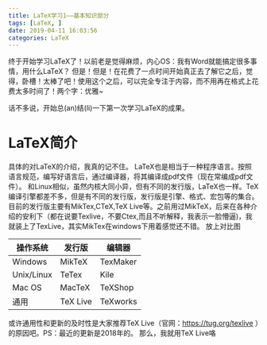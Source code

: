 ```yaml
---
title: LaTeX学习1——基本知识部分
tags: [LaTeX, ]
date: 2019-04-11 16:03:56
categories: LaTeX
---
```


终于开始学习LaTeX了！以前老是觉得麻烦，内心OS：我有Word就能搞定很多事情，用什么LaTeX？
但是！但是！在花费了一点时间开始真正去了解它之后，觉得，卧槽！太棒了吧！使用这个之后，可以完全专注于内容，而不用再在格式上花费太多时间了！两个字：优雅~

<!-- more -->

话不多说，开始总(an)结(li)一下第一次学习LaTeX的成果。

# LaTeX简介
具体的对LaTeX的介绍，我真的记不住。
LaTeX也是相当于一种程序语言。按照语言规范，编写好语言后，通过编译器，将其编译成pdf文件（现在常编成pdf文件）。
和Linux相似，虽然内核大同小异，但有不同的发行版，LaTeX也一样。TeX编译引擎都差不多，但是有不同的发行版，发行版是引擎、格式、宏包等的集合。
目前的发行版主要有MikTex,CTeX,TeX Live等。之前用过MikTeX，后来在各种介绍的安利下（都在说要Texlive，不要Ctex,而且不听解释，我表示一脸懵逼)，我就装上了TexLive，其实MikTex在windows下用着感觉还不错。
放上对比图

| 操作系统   | 发行版   | 编辑器   |
| ---------- | -------- | -------- |
| Windows    | MikTeX   | TexMaker |
| Unix/Linux | TeTex    | Kile     |
| Mac OS     | MacTeX   | TeXShop  |
| 通用       | TeX Live | TeXworks |

或许通用性和更新的及时性是大家推荐TeX Live（官网：https://tug.org/texlive ）的原因吧。PS：最近的更新是2018年的。
那么，我就用TeX Live咯
